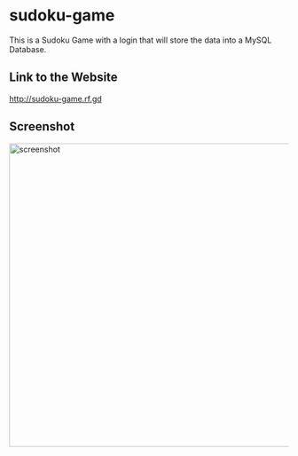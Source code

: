 # sudoku-game

This is a Sudoku Game with a login that will store the data into a MySQL Database.

## Link to the Website

http://sudoku-game.rf.gd

## Screenshot

<img width="547" alt="screenshot" src="https://github.com/StefDegiorgi/sudoku-game/assets/139114438/2179c243-866e-4479-baf5-6e44dfda1be5">
